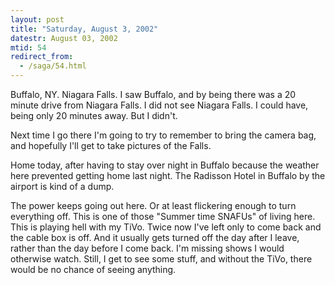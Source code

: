 ```yaml
---
layout: post
title: "Saturday, August 3, 2002"
datestr: August 03, 2002
mtid: 54
redirect_from:
  - /saga/54.html
---
```


Buffalo, NY. Niagara Falls. I saw Buffalo, and by being there was a 20 minute
drive from Niagara Falls. I did not see Niagara Falls. I could have, being only
20 minutes away. But I didn't.

Next time I go there I'm going to try to remember to bring the camera bag,
and hopefully I'll get to take pictures of the Falls.

Home today, after having to stay over night in Buffalo because the weather
here prevented getting home last night. The Radisson Hotel in Buffalo by the
airport is kind of a dump.

The power keeps going out here. Or at least flickering enough to turn everything
off. This is one of those &quot;Summer time SNAFUs&quot; of living here. This
is playing hell with my TiVo. Twice now I've left only to come back and the
cable box is off. And it usually gets turned off the day after I leave, rather
than the day before I come back. I'm missing shows I would otherwise watch.
Still, I get to see some stuff, and without the TiVo, there would be no chance
of seeing anything.

